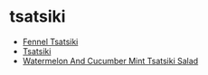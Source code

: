 # tsatsiki

 * [Fennel Tsatsiki](../index/f/fennel-tsatsiki-101867.json)
 * [Tsatsiki](../index/t/tsatsiki-15352.json)
 * [Watermelon And Cucumber Mint Tsatsiki Salad](../index/w/watermelon-and-cucumber-mint-tsatsiki-salad-354987.json)
